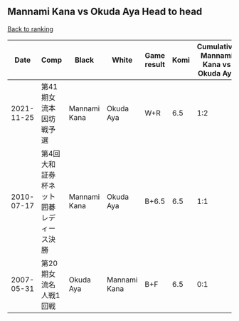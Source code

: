 ## Mannami Kana vs Okuda Aya Head to head

[Back to ranking](../../index.md)




| **Date** | **Comp** | **Black** | **White** | **Game result** | **Komi** | **Cumulative Mannami Kana vs Okuda Aya** | **Mannami Kana streak** | **Okuda Aya streak** | 
| --- | --- | --- | --- | --- | --- | --- | --- | --- |
| 2021-11-25 | 第41期女流本因坊戦予選 | Mannami Kana | Okuda Aya | W+R | 6.5 | 1:2 | 0 | 1 | 
| 2010-07-17 | 第4回大和証券杯ネット囲碁レディース決勝 | Mannami Kana | Okuda Aya | B+6.5 | 6.5 | 1:1 | 1 | 0 | 
| 2007-05-31 | 第20期女流名人戦1回戦 | Okuda Aya | Mannami Kana | B+F | 6.5 | 0:1 | 0 | 1 |




